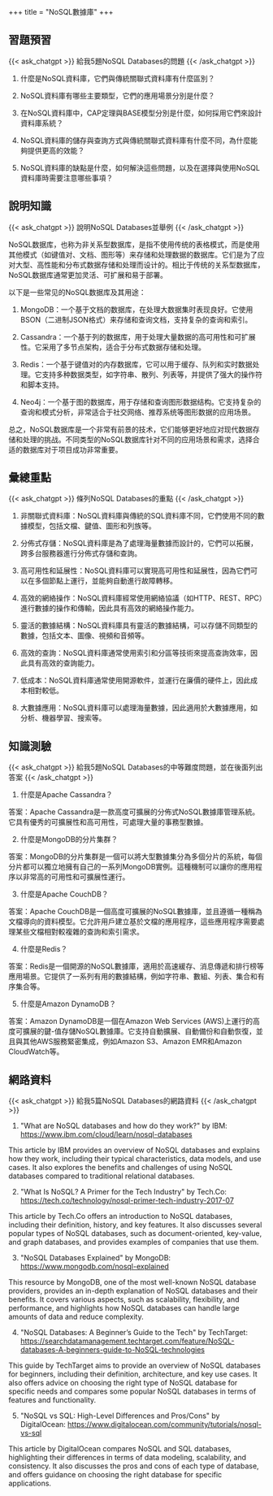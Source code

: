 +++
title = "NoSQL數據庫"
+++
## 習題預習
{{< ask_chatgpt >}}
給我5題NoSQL Databases的問題
{{< /ask_chatgpt >}}



1. 什麼是NoSQL資料庫，它們與傳統關聯式資料庫有什麼區別？

2. NoSQL資料庫有哪些主要類型，它們的應用場景分別是什麼？

3. 在NoSQL資料庫中，CAP定理與BASE模型分別是什麼，如何採用它們來設計資料庫系統？

4. NoSQL資料庫的儲存與查詢方式與傳統關聯式資料庫有什麼不同，為什麼能夠提供更高的效能？

5. NoSQL資料庫的缺點是什麼，如何解決這些問題，以及在選擇與使用NoSQL資料庫時需要注意哪些事項？   

## 說明知識
{{< ask_chatgpt >}}
說明NoSQL Databases並舉例
{{< /ask_chatgpt >}}



NoSQL数据库，也称为非关系型数据库，是指不使用传统的表格模式，而是使用其他模式（如键值对、文档、图形等）来存储和处理数据的数据库。它们是为了应对大型、高性能和分布式数据存储和处理而设计的。相比于传统的关系型数据库，NoSQL数据库通常更加灵活、可扩展和易于部署。

以下是一些常见的NoSQL数据库及其用途：

1. MongoDB：一个基于文档的数据库，在处理大数据集时表现良好。它使用BSON（二进制JSON格式）来存储和查询文档，支持复杂的查询和索引。

2. Cassandra：一个基于列的数据库，用于处理大量数据的高可用性和可扩展性。它采用了多节点架构，适合于分布式数据存储和处理。

3. Redis：一个基于键值对的内存数据库，它可以用于缓存、队列和实时数据处理。它支持多种数据类型，如字符串、散列、列表等，并提供了强大的操作符和脚本支持。

4. Neo4j：一个基于图的数据库，用于存储和查询图形数据结构。它支持复杂的查询和模式分析，非常适合于社交网络、推荐系统等图形数据的应用场景。

总之，NoSQL数据库是一个非常有前景的技术，它们能够更好地应对现代数据存储和处理的挑战。不同类型的NoSQL数据库针对不同的应用场景和需求，选择合适的数据库对于项目成功非常重要。   

## 彙總重點
{{< ask_chatgpt >}}
條列NoSQL Databases的重點
{{< /ask_chatgpt >}}



1. 非關聯式資料庫：NoSQL資料庫與傳統的SQL資料庫不同，它們使用不同的數據模型，包括文檔、鍵值、圖形和列族等。

2. 分佈式存儲：NoSQL資料庫是為了處理海量數據而設計的，它們可以拓展，跨多台服務器進行分佈式存儲和查詢。

3. 高可用性和延展性：NoSQL資料庫可以實現高可用性和延展性，因為它們可以在多個節點上運行，並能夠自動進行故障轉移。

4. 高效的網絡操作：NoSQL資料庫經常使用網絡協議（如HTTP、REST、RPC）進行數據的操作和傳輸，因此具有高效的網絡操作能力。

5. 靈活的數據結構：NoSQL資料庫具有靈活的數據結構，可以存儲不同類型的數據，包括文本、圖像、視頻和音頻等。

6. 高效的查詢：NoSQL資料庫通常使用索引和分區等技術來提高查詢效率，因此具有高效的查詢能力。

7. 低成本：NoSQL資料庫通常使用開源軟件，並運行在廉價的硬件上，因此成本相對較低。

8. 大數據應用：NoSQL資料庫可以處理海量數據，因此適用於大數據應用，如分析、機器學習、搜索等。   

## 知識測驗
{{< ask_chatgpt >}}
給我5題NoSQL Databases的中等難度問題，並在後面列出答案
{{< /ask_chatgpt >}}



1. 什麼是Apache Cassandra？

答案：Apache Cassandra是一款高度可擴展的分佈式NoSQL數據庫管理系統。它具有優秀的可擴展性和高可用性，可處理大量的事務型數據。

2. 什麼是MongoDB的分片集群？

答案：MongoDB的分片集群是一個可以將大型數據集分為多個分片的系統，每個分片都可以獨立地擁有自己的一系列MongoDB實例。這種機制可以讓你的應用程序以非常高的可用性和可擴展性運行。

3. 什麼是Apache CouchDB？

答案：Apache CouchDB是一個高度可擴展的NoSQL數據庫，並且遵循一種稱為文檔導向的資料模型。它允許用戶建立基於文檔的應用程序，這些應用程序需要處理某些文檔相對較複雜的查詢和索引需求。

4. 什麼是Redis？

答案：Redis是一個開源的NoSQL數據庫，適用於高速緩存、消息傳遞和排行榜等應用場景。它提供了一系列有用的數據結構，例如字符串、數組、列表、集合和有序集合等。

5. 什麼是Amazon DynamoDB？

答案：Amazon DynamoDB是一個在Amazon Web Services (AWS)上運行的高度可擴展的鍵-值存儲NoSQL數據庫。它支持自動擴展、自動備份和自動恢復，並且與其他AWS服務緊密集成，例如Amazon S3、Amazon EMR和Amazon CloudWatch等。   

## 網路資料
{{< ask_chatgpt >}}
給我5篇NoSQL Databases的網路資料
{{< /ask_chatgpt >}}



1. "What are NoSQL databases and how do they work?" by IBM:
https://www.ibm.com/cloud/learn/nosql-databases

This article by IBM provides an overview of NoSQL databases and explains how they work, including their typical characteristics, data models, and use cases. It also explores the benefits and challenges of using NoSQL databases compared to traditional relational databases.

2. "What Is NoSQL? A Primer for the Tech Industry" by Tech.Co:
https://tech.co/technology/nosql-primer-tech-industry-2017-07

This article by Tech.Co offers an introduction to NoSQL databases, including their definition, history, and key features. It also discusses several popular types of NoSQL databases, such as document-oriented, key-value, and graph databases, and provides examples of companies that use them.

3. "NoSQL Databases Explained" by MongoDB:
https://www.mongodb.com/nosql-explained

This resource by MongoDB, one of the most well-known NoSQL database providers, provides an in-depth explanation of NoSQL databases and their benefits. It covers various aspects, such as scalability, flexibility, and performance, and highlights how NoSQL databases can handle large amounts of data and reduce complexity.

4. "NoSQL Databases: A Beginner’s Guide to the Tech" by TechTarget:
https://searchdatamanagement.techtarget.com/feature/NoSQL-databases-A-beginners-guide-to-NoSQL-technologies

This guide by TechTarget aims to provide an overview of NoSQL databases for beginners, including their definition, architecture, and key use cases. It also offers advice on choosing the right type of NoSQL database for specific needs and compares some popular NoSQL databases in terms of features and functionality.

5. "NoSQL vs SQL: High-Level Differences and Pros/Cons" by DigitalOcean:
https://www.digitalocean.com/community/tutorials/nosql-vs-sql

This article by DigitalOcean compares NoSQL and SQL databases, highlighting their differences in terms of data modeling, scalability, and consistency. It also discusses the pros and cons of each type of database, and offers guidance on choosing the right database for specific applications.   

